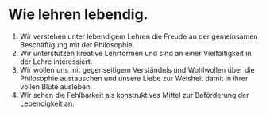 <!---
   NAME - The NAME of this project is:
ethos

  FILE - The FILENAME of the current file is:
/v3a2.md

  CREATION - This project was CREATED on:
2017-01-28-16:15:00 UTC

  MODIFICATION - This project was last MODIFIED on:
2017-01-28-16:15:00 UTC

  VERSION - The current VERSION of this project is:
<git-commit-hash>-2017-01-28-16:15:00 UTC

  CREATOR(S) - This project was CREATED by:
Michael Czechowski, Martin Maga

  CONTACT - You can CONTACT the creator(s) or developer(s) of this project at:
E-Mail: mail@martinmaga.de

  COPYRIGHT - The COPYRIGHT holder of this project is:
COPYRIGHT (c) 2016 Martin Maga

  LICENSE - This project is LICENSED under the following license:
Martin Maga 2016 CC BY-SA 4.0 https://creativecommons.org

  SUBFILE – This is a SUBFILE! For more INFORMATION on this project go to:
/README.md
--->
# Wie lehren lebendig.

1. Wir verstehen unter lebendigem Lehren die Freude an der gemeinsamen Beschäftigung mit der Philosophie.
2. Wir unterstützen kreative Lehrformen und sind an einer Vielfältigkeit in der Lehre interessiert.
3. Wir wollen uns mit gegenseitigem Verständnis und Wohlwollen über die Philosophie austauschen und unsere Liebe zur Weisheit damit in ihrer vollen Blüte ausleben.
4. Wir sehen die Fehlbarkeit als konstruktives Mittel zur Beförderung der Lebendigkeit an.
